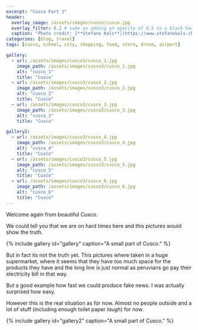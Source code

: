 ```yaml
---
excerpt: "Cusco Part 3"
header:
  overlay_image: /assets/images/cusco/cusco.jpg
  overlay_filter: 0.2 # same as adding an opacity of 0.5 to a black background
  caption: "Photo credit: [**Stefano Kals**](https://www.stefanokals.ch)"
categories: [blog, travel]
tags: [cusco, school, city, shopping, food, store, drone, airport]

gallery:
  - url: /assets/images/cusco3/cusco_1.jpg
    image_path: /assets/images/cusco3/cusco_1.jpg
    alt: "cusco_1"
    title: "Cusco"
  - url: /assets/images/cusco3/cusco_2.jpg
    image_path: /assets/images/cusco3/cusco_2.jpg
    alt: "cusco_2"
    title: "Cusco"
  - url: /assets/images/cusco3/cusco_3.jpg
    image_path: /assets/images/cusco3/cusco_3.jpg
    alt: "cusco_3"
    title: "Cusco"

gallery2:
  - url: /assets/images/cusco3/cusco_4.jpg
    image_path: /assets/images/cusco3/cusco_4.jpg
    alt: "cusco_4"
    title: "Cusco"
  - url: /assets/images/cusco3/cusco_5.jpg
    image_path: /assets/images/cusco3/cusco_5.jpg
    alt: "cusco_5"
    title: "Cusco"
  - url: /assets/images/cusco3/cusco_6.jpg
    image_path: /assets/images/cusco3/cusco_6.jpg
    alt: "cusco_6"
    title: "Cusco"
---
```


Welcome again from beautiful Cusco.

We could tell you that we are on hard times here and this pictures would show the truth.

{% include gallery id="gallery" caption="A small part of Cusco." %}

But in fact its not the truth yet. This pictures where taken in a huge supermarket, where it seems that they have too much space for the products they have and the long line is just normal as peruvians go pay their electricity bill in that way.

But a good example how fast we could produce fake news. I was actually surprised how easy.

However this is the real situation as for now. Almost no people outside and a lot of stuff (including enough toilet paper *laugh*) for now.

{% include gallery id="gallery2" caption="A small part of Cusco." %}
